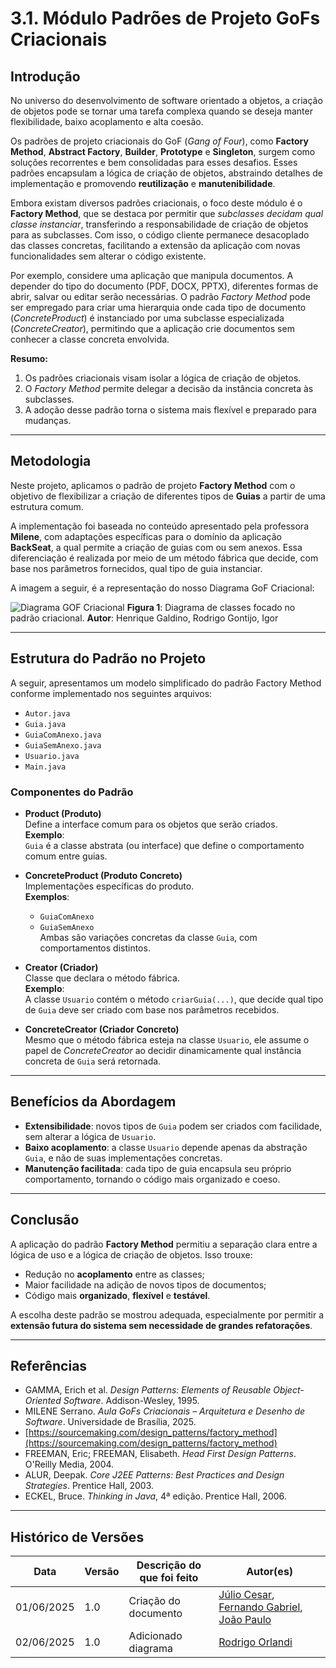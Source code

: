 # 3.1. Módulo Padrões de Projeto GoFs Criacionais

## Introdução

No universo do desenvolvimento de software orientado a objetos, a criação de objetos pode se tornar uma tarefa complexa quando se deseja manter flexibilidade, baixo acoplamento e alta coesão.

Os padrões de projeto criacionais do GoF (*Gang of Four*), como **Factory Method**, **Abstract Factory**, **Builder**, **Prototype** e **Singleton**, surgem como soluções recorrentes e bem consolidadas para esses desafios. Esses padrões encapsulam a lógica de criação de objetos, abstraindo detalhes de implementação e promovendo **reutilização** e **manutenibilidade**.

Embora existam diversos padrões criacionais, o foco deste módulo é o **Factory Method**, que se destaca por permitir que *subclasses decidam qual classe instanciar*, transferindo a responsabilidade de criação de objetos para as subclasses. Com isso, o código cliente permanece desacoplado das classes concretas, facilitando a extensão da aplicação com novas funcionalidades sem alterar o código existente.

Por exemplo, considere uma aplicação que manipula documentos. A depender do tipo do documento (PDF, DOCX, PPTX), diferentes formas de abrir, salvar ou editar serão necessárias. O padrão *Factory Method* pode ser empregado para criar uma hierarquia onde cada tipo de documento (*ConcreteProduct*) é instanciado por uma subclasse especializada (*ConcreteCreator*), permitindo que a aplicação crie documentos sem conhecer a classe concreta envolvida.

**Resumo:**
1. Os padrões criacionais visam isolar a lógica de criação de objetos.  
2. O *Factory Method* permite delegar a decisão da instância concreta às subclasses.  
3. A adoção desse padrão torna o sistema mais flexível e preparado para mudanças.

---

## Metodologia

Neste projeto, aplicamos o padrão de projeto **Factory Method** com o objetivo de flexibilizar a criação de diferentes tipos de **Guias** a partir de uma estrutura comum.

A implementação foi baseada no conteúdo apresentado pela professora **Milene**, com adaptações específicas para o domínio da aplicação **BackSeat**, a qual permite a criação de guias com ou sem anexos. Essa diferenciação é realizada por meio de um método fábrica que decide, com base nos parâmetros fornecidos, qual tipo de guia instanciar.

A imagem a seguir, é a representação do nosso Diagrama GoF Criacional:

![Diagrama GOF Criacional](/Imagens/diagrama-criacional.png)
**Figura 1**: Diagrama de classes focado no padrão criacional. **Autor**: Henrique Galdino, Rodrigo Gontijo, Igor 

---

## Estrutura do Padrão no Projeto

A seguir, apresentamos um modelo simplificado do padrão Factory Method conforme implementado nos seguintes arquivos:

- `Autor.java`
- `Guia.java`
- `GuiaComAnexo.java`
- `GuiaSemAnexo.java`
- `Usuario.java`
- `Main.java`

### Componentes do Padrão

- **Product (Produto)**  
  Define a interface comum para os objetos que serão criados.  
  **Exemplo**:  
  `Guia` é a classe abstrata (ou interface) que define o comportamento comum entre guias.

- **ConcreteProduct (Produto Concreto)**  
  Implementações específicas do produto.  
  **Exemplos**:  
  - `GuiaComAnexo`  
  - `GuiaSemAnexo`  
  Ambas são variações concretas da classe `Guia`, com comportamentos distintos.

- **Creator (Criador)**  
  Classe que declara o método fábrica.  
  **Exemplo**:  
  A classe `Usuario` contém o método `criarGuia(...)`, que decide qual tipo de `Guia` deve ser criado com base nos parâmetros recebidos.

- **ConcreteCreator (Criador Concreto)**  
  Mesmo que o método fábrica esteja na classe `Usuario`, ele assume o papel de *ConcreteCreator* ao decidir dinamicamente qual instância concreta de `Guia` será retornada.

---

## Benefícios da Abordagem

- **Extensibilidade**: novos tipos de `Guia` podem ser criados com facilidade, sem alterar a lógica de `Usuario`.
- **Baixo acoplamento**: a classe `Usuario` depende apenas da abstração `Guia`, e não de suas implementações concretas.
- **Manutenção facilitada**: cada tipo de guia encapsula seu próprio comportamento, tornando o código mais organizado e coeso.

---

## Conclusão

A aplicação do padrão **Factory Method** permitiu a separação clara entre a lógica de uso e a lógica de criação de objetos. Isso trouxe:

- Redução no **acoplamento** entre as classes;
- Maior facilidade na adição de novos tipos de documentos;
- Código mais **organizado**, **flexível** e **testável**.

A escolha deste padrão se mostrou adequada, especialmente por permitir a **extensão futura do sistema sem necessidade de grandes refatorações**.

---

## Referências

- GAMMA, Erich et al. *Design Patterns: Elements of Reusable Object-Oriented Software*. Addison-Wesley, 1995.  
- MILENE Serrano. *Aula GoFs Criacionais – Arquitetura e Desenho de Software*. Universidade de Brasília, 2025.  
- [https://sourcemaking.com/design_patterns/factory_method](https://sourcemaking.com/design_patterns/factory_method)  
- FREEMAN, Eric; FREEMAN, Elisabeth. *Head First Design Patterns*. O'Reilly Media, 2004.  
- ALUR, Deepak. *Core J2EE Patterns: Best Practices and Design Strategies*. Prentice Hall, 2003.  
- ECKEL, Bruce. *Thinking in Java*, 4ª edição. Prentice Hall, 2006.  

---

## Histórico de Versões

| Data       | Versão | Descrição do que foi feito          | Autor(es)   |
|------------|--------|--------------------------------------|-------------|
| 01/06/2025 | 1.0    | Criação do documento | [Júlio Cesar](https://github.com/Julio1099), [Fernando Gabriel](https://github.com/show-dawn), [João Paulo](https://github.com/joaombc) |
| 02/06/2025 | 1.0    | Adicionado diagrama | [Rodrigo Orlandi](https://github.com/OrlandiRodrigo) |

